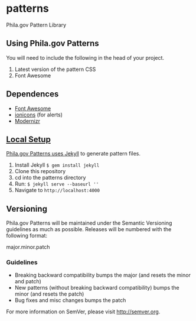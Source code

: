 # patterns

Phila.gov Pattern Library

<h2>Using Phila.gov Patterns</h2>
You will need to include the following in the head of your project.
<ol>
  <li>Latest version of the pattern CSS</li>
  <li>Font Awesome</li>
</ol>

<h2>Dependences</h2>
<ul>
  <li><a href="http://fortawesome.github.io/Font-Awesome/">Font Awesome</li>
  <li><a href="http://ionicons.com/">ionicons</a> (for alerts)</li>
  <li><a href="http://modernizr.com/">Modernizr</li>
</ul>

<h2>Local Setup</h2>
Phila.gov Patterns uses <a href="http://jekyllrb.com/">Jekyll</a> to generate pattern files.
<ol>
  <li>Install Jekyll <code>$ gem install jekyll</code>  
  <li>Clone this repository</li>
  <li>cd into the patterns directory</li>
  <li>Run: <code>$ jekyll serve --baseurl ''</code></li>
  <li>Navigate to <code>http://localhost:4000</code>
</ol>

<h2>Versioning</h2>

Phila.gov Patterns will be maintained under the Semantic Versioning guidelines as much as possible. Releases will be numbered with the following format:

major.minor.patch

<h3>Guidelines</h3>
<ul>
  <li>Breaking backward compatibility bumps the major (and resets the minor and patch)</li>
  <li>New patterns (without breaking backward compatibility) bumps the minor (and resets the patch)</li>
  <li>Bug fixes and misc changes bumps the patch</li>
</ul>

For more information on SemVer, please visit http://semver.org.
